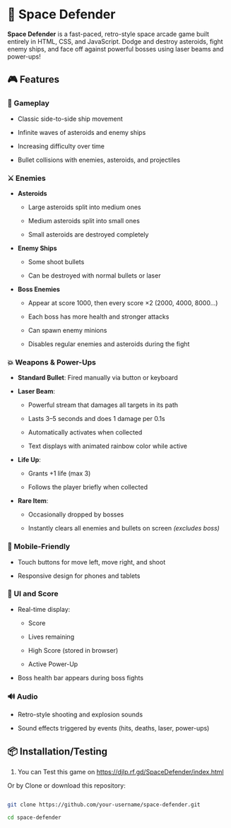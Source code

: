 # 🚀 Space Defender



**Space Defender** is a fast-paced, retro-style space arcade game built entirely in HTML, CSS, and JavaScript. Dodge and destroy asteroids, fight enemy ships, and face off against powerful bosses using laser beams and power-ups!



## 🎮 Features



### 🚀 Gameplay

- Classic side-to-side ship movement

- Infinite waves of asteroids and enemy ships

- Increasing difficulty over time

- Bullet collisions with enemies, asteroids, and projectiles



### ⚔️ Enemies

- **Asteroids**  

  - Large asteroids split into medium ones  

  - Medium asteroids split into small ones  

  - Small asteroids are destroyed completely  

- **Enemy Ships**  

  - Some shoot bullets  

  - Can be destroyed with normal bullets or laser  

- **Boss Enemies**  

  - Appear at score 1000, then every score ×2 (2000, 4000, 8000...)  

  - Each boss has more health and stronger attacks  

  - Can spawn enemy minions  

  - Disables regular enemies and asteroids during the fight



### 💥 Weapons & Power-Ups

- **Standard Bullet**: Fired manually via button or keyboard

- **Laser Beam**:

  - Powerful stream that damages all targets in its path

  - Lasts 3–5 seconds and does 1 damage per 0.1s

  - Automatically activates when collected

  - Text displays with animated rainbow color while active

- **Life Up**:

  - Grants +1 life (max 3)

  - Follows the player briefly when collected

- **Rare Item**:

  - Occasionally dropped by bosses

  - Instantly clears all enemies and bullets on screen *(excludes boss)*



### 📱 Mobile-Friendly

- Touch buttons for move left, move right, and shoot

- Responsive design for phones and tablets



### 💾 UI and Score

- Real-time display:

  - Score

  - Lives remaining

  - High Score (stored in browser)

  - Active Power-Up

- Boss health bar appears during boss fights



### 🔊 Audio

- Retro-style shooting and explosion sounds

- Sound effects triggered by events (hits, deaths, laser, power-ups)



## 📦 Installation/Testing



1. You can Test this game on https://djlp.rf.gd/SpaceDefender/index.html 

Or by Clone or download this repository:



   ```bash

   git clone https://github.com/your-username/space-defender.git

   cd space-defender